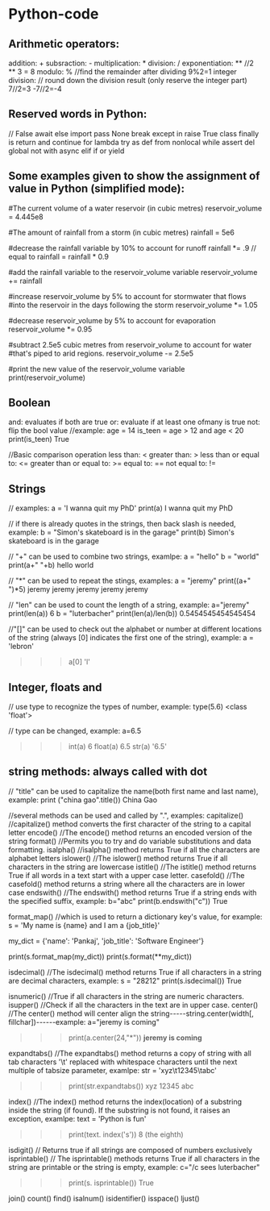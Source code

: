 # Python-code

## Arithmetic operators:
addition: +
subsraction: -
multiplication: *
division: /
exponentiation: **     //2 ** 3 = 8
modulo: %              //find the remainder after dividing   9%2=1
integer division: // round down the division result (only reserve the integer part)   7//2=3  -7//2=-4

## Reserved words in Python:
// False await else import pass None break except in raise True class finally is return and continue for lambda try as def from nonlocal while assert 
del global not with async elif if or yield  

## Some examples given to show the assignment of value in Python (simplified mode):
#The current volume of a water reservoir (in cubic metres)
reservoir_volume = 4.445e8

#The amount of rainfall from a storm (in cubic metres)
rainfall = 5e6

#decrease the rainfall variable by 10% to account for runoff
rainfall *= .9     // equal to rainfall = rainfall * 0.9

#add the rainfall variable to the reservoir_volume variable
reservoir_volume += rainfall

#increase reservoir_volume by 5% to account for stormwater that flows
#into the reservoir in the days following the storm
reservoir_volume *= 1.05

#decrease reservoir_volume by 5% to account for evaporation
reservoir_volume *= 0.95

#subtract 2.5e5 cubic metres from reservoir_volume to account for water
#that's piped to arid regions.
reservoir_volume -= 2.5e5 

#print the new value of the reservoir_volume variable
print(reservoir_volume)

## Boolean 
and: evaluates if both are true 
or: evaluate if at least one ofmany is true
not: flip the bool value
//example: 
age = 14
is_teen = age > 12 and age < 20 
print(is_teen) 
True

//Basic comparison operation
less than: <
greater than: > 
less than or equal to: <=
greater than or equal to: >= 
equal to: ==
not equal to: !=

## Strings 
// examples: 
a = 'I wanna quit my PhD' 
print(a)
I wanna quit my PhD

// if there is already quotes in the strings, then back slash is needed, example: 
b = "Simon\'s skateboard is in the garage"
print(b)
Simon's skateboard is in the garage

// "+" can be used to combine two strings, examlpe: 
a = "hello"
b = "world"
print(a+" "+b)
hello world

// "*" can be used to repeat the stings, examples:
a = "jeremy"
print((a+" ")*5)
jeremy jeremy jeremy jeremy jeremy 

// "len" can be used to count the length of a string, example:
a="jeremy"
print(len(a))
6
b = "luterbacher"
print(len(a)/len(b))
0.5454545454545454

//"[]" can be used to check out the alphabet or number at different locations of the string (always [0] indicates the first one of the string), example:
a = 'lebron'
>>> a[0]
'l'


## Integer, floats and 
// use type to recognize the types of number, example:
type(5.6)
<class 'float'>

// type can be changed, example: 
a=6.5
>>> int(a)
6
>>> float(a)
6.5
>>> str(a)
'6.5'

## string methods: always called with dot 
// "title" can be used to capitalize the name(both first name and last name), example: 
print ("china gao".title()) 
China Gao

//several methods can be used and called by ".", examples:
capitalize()      //capitalize() method converts the first character of the string to a capital letter
encode()          //The encode() method returns an encoded version of the string
format()          //Permits you to try and do variable substitutions and data formatting.
isalpha()         //isalpha() method returns True if all the characters are alphabet letters
islower()         //The islower() method returns True if all characters in the string are lowercase
istitle()         //The istitle() method returns True if all words in a text start with a upper case letter. 
casefold()        //The casefold() method returns a string where all the characters are in lower case
endswith()        //The endswith() method returns True if a string ends with the specified suffix, example:
b="abc"
print(b.endswith("c"))
True

format_map()      //which is used to return a dictionary key's value, for example:
s = 'My name is {name} and I am a {job_title}'

my_dict = {'name': 'Pankaj', 'job_title': 'Software Engineer'}

print(s.format_map(my_dict))
print(s.format(**my_dict))

isdecimal()       //The isdecimal() method returns True if all characters in a string are decimal characters, example:
s = "28212"
print(s.isdecimal())
True 

isnumeric()       //True if all characters in the string are numeric characters.
isupper()         //Check if all the characters in the text are in upper case.
center()          //The center() method will center align the string-----string.center(width[, fillchar])------example:
a="jeremy is coming"
>>> print(a.center(24,"*"))
****jeremy is coming****

expandtabs()      //The expandtabs() method returns a copy of string with all tab characters '\t' replaced with whitespace characters until the next multiple of tabsize parameter, examlpe:
str = 'xyz\t12345\tabc'
>>> print(str.expandtabs())
xyz     12345   abc

index()           //The index() method returns the index(location) of a substring inside the string (if found). If the substring is not found, it raises an exception, examlpe:
text = 'Python is fun'
>>> print(text. index('s'))
8 (the eighth)

isdigit()         // Returns true if all strings are composed of numbers exclusively
isprintable()     // The isprintable() methods returns True if all characters in the string are printable or the string is empty, example:
c="/c sees luterbacher" 
>>> print(s. isprintable())
>>> True

join()
count() 
find() 
isalnum() 
isidentifier() 
isspace() 
ljust()









